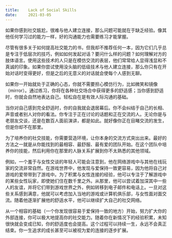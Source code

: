 ```yaml
---
title:    Lack of Social Skills
date:     2021-03-05
---
```


如果你感到社交尴尬，很难与他人建立连接，那么问题可能就在于缺乏经验。像其他任何学习过的能力一样，好的沟通能力也需要练习才能掌握。

尽管有很多关于如何提高社交能力的书，但我却不推荐任何一本，因为它们几乎总是专注于低层次的技巧，例如如何发起对话？要问什么样的问题？如何理解对方的肢体语言。使用这些技术的人只是在模仿交流的表层，他们常常给人显得浅显和不真诚的印象。如果你尝试使用没头脑的低级技术与他人建立连接，那么你只有在开始对话时变得更好，但是之后的无意义的对话就会使每个人感到无聊。

如果你一开始就处于正确的心态，你就不需要担心模仿行为，比如微笑和镜像（mirror）。通过练习，你将在各种社交场合中获得更多的舒适感；当你感到舒适时，你就会自然地表达自己。轻松自在是有效人际沟通的基础。

当你对自己感到完全舒适时，你的自我就会退居幕后。你不会纠结于自己的长相、声音或者别人对你的看法。你专注于正在讨论的话题和正在交流的人。无论你是与老朋友交谈，还是在数百人面前演讲，都是如此。就好像你正在目睹交流的发生，但是你却不在那里。

为了培养你的社交技能，你需要营造环境，让你本身的交流方式突出出来。最好的方法之一就是从你能找到的最相容、最舒服、最有爱的团队开始。在这个团队中培养你的技能，然后利用你在那里的人脉关系扩展到你不太熟悉的其他领域。

例如，一个羞于与女性交谈的年轻人可能会注意到，他在网络游戏中与其他在线玩家的交流非常自然。在游戏世界中，他发现与爱保持一致更容易，因为他将自己对游戏的爱带带到了游戏中。为了积累与女性连接的经验，他可以专注于了解游戏中的某些女性玩家，即使她们住在数千里之外。从那里，他可以尝试着加深其中一些人的友谊，并将它们带到游戏世界之外，例如转移到电子邮件和电话上。一旦对这些关系感到满意，他就可以考虑加入当地的游戏或计算机俱乐部，与女性面对面交流。随着他逐渐扩展他的舒适水平，他可以继续扩大自己的社交网络。

从一个相容的基础（一个你发现很容易于爱保持一致的地方）开始，努力扩大你的外部连接，你可以极大地提高你的社交能力。随着你在新情况下的经验积累，未知很快就会变成已知，你的舒适度也会提高。这个过程可以持续一生，永远不会真正结束。你一生追求的成长甚至可以被视为爱的连接的逐步扩展。